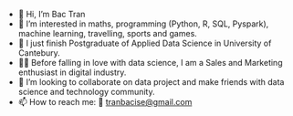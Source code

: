 - 👋 Hi, I’m Bac Tran
- 👀 I’m interested in maths, programming (Python, R, SQL, Pyspark), machine learning, travelling, sports and games.
- 🌱 I just finish Postgraduate of Applied Data Science in University of Cantebury.
- :man_technologist: Before falling in love with data science, I am a Sales and Marketing enthusiast in digital industry.
- 💞️ I’m looking to collaborate on data project and make friends with data science and technology community.
- 📫 How to reach me: 
  :e-mail: tranbacise@gmail.com

<!---
bactran6787/bactran6787 is a ✨ special ✨ repository because its `README.md` (this file) appears on your GitHub profile.
You can click the Preview link to take a look at your changes.
--->
